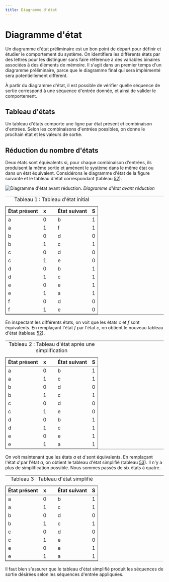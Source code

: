 ```yaml
---
title: Diagramme d'état
---
```


# Diagramme d'état

Un diagramme d'état préliminaire est un bon point de départ pour
définir et étudier le comportement du système. On identifiera les
différents états par des lettres pour les distinguer sans faire
référence à des variables binaires associées à des éléments de
mémoire. Il s'agit dans un premier temps d'un diagramme préliminaire,
parce que le diagramme final qui sera implémenté sera potentiellement
différent.

À partir du diagramme d'état, il est possible de vérifier quelle
séquence de sortie correspond à une séquence d'entrée donnée, et ainsi
de valider le comportement.



## Tableau d'états

Un tableau d'états comporte une ligne par état présent et combinaison
d'entrées. Selon les combinaisons d'entrées possibles, on donne le
prochain état et les valeurs de sortie.


## Réduction du nombre d'états

Deux états sont équivalents si, pour chaque combinaison d'entrées, ils
produisent la même sortie et amènent le système dans le même état ou
dans un état équivalent. Considérons le diagramme d'état de la figure
suivante et le tableau d'état correspondant (tableau 
[52](#org1a30b39)).

![Diagramme d'état avant réduction.]({{site.baseurl}}/img/exemp_simplif_net.svg "Diagramme d'état")
*Diagramme d'état avant réduction*

<table id="org1a30b39" border="2" cellspacing="0" cellpadding="6" rules="groups" frame="hsides">
<caption class="t-above"><span class="table-number">Tableau 1 :</span> Tableau d'état initial</caption>

<colgroup>
<col  class="org-left" />

<col  class="org-right" />

<col  class="org-left" />

<col  class="org-left" />

<col  class="org-right" />
</colgroup>
<thead>
<tr>
<th scope="col" class="org-left">État présent</th>
<th scope="col" class="org-right">x</th>
<th scope="col" class="org-left">&#xa0;</th>
<th scope="col" class="org-left">État suivant</th>
<th scope="col" class="org-right">S</th>
</tr>
</thead>

<tbody>
<tr>
<td class="org-left">a</td>
<td class="org-right">0</td>
<td class="org-left">&#xa0;</td>
<td class="org-left">b</td>
<td class="org-right">1</td>
</tr>


<tr>
<td class="org-left">a</td>
<td class="org-right">1</td>
<td class="org-left">&#xa0;</td>
<td class="org-left">f</td>
<td class="org-right">1</td>
</tr>


<tr>
<td class="org-left">b</td>
<td class="org-right">0</td>
<td class="org-left">&#xa0;</td>
<td class="org-left">d</td>
<td class="org-right">0</td>
</tr>


<tr>
<td class="org-left">b</td>
<td class="org-right">1</td>
<td class="org-left">&#xa0;</td>
<td class="org-left">c</td>
<td class="org-right">1</td>
</tr>


<tr>
<td class="org-left">c</td>
<td class="org-right">0</td>
<td class="org-left">&#xa0;</td>
<td class="org-left">d</td>
<td class="org-right">0</td>
</tr>


<tr>
<td class="org-left">c</td>
<td class="org-right">1</td>
<td class="org-left">&#xa0;</td>
<td class="org-left">e</td>
<td class="org-right">0</td>
</tr>


<tr>
<td class="org-left">d</td>
<td class="org-right">0</td>
<td class="org-left">&#xa0;</td>
<td class="org-left">b</td>
<td class="org-right">1</td>
</tr>


<tr>
<td class="org-left">d</td>
<td class="org-right">1</td>
<td class="org-left">&#xa0;</td>
<td class="org-left">c</td>
<td class="org-right">1</td>
</tr>


<tr>
<td class="org-left">e</td>
<td class="org-right">0</td>
<td class="org-left">&#xa0;</td>
<td class="org-left">e</td>
<td class="org-right">1</td>
</tr>


<tr>
<td class="org-left">e</td>
<td class="org-right">1</td>
<td class="org-left">&#xa0;</td>
<td class="org-left">a</td>
<td class="org-right">1</td>
</tr>


<tr>
<td class="org-left">f</td>
<td class="org-right">0</td>
<td class="org-left">&#xa0;</td>
<td class="org-left">d</td>
<td class="org-right">0</td>
</tr>


<tr>
<td class="org-left">f</td>
<td class="org-right">1</td>
<td class="org-left">&#xa0;</td>
<td class="org-left">e</td>
<td class="org-right">0</td>
</tr>
</tbody>
</table>

En inspectant les différents états, on voit que les états *c* et *f* sont
équivalents. En remplaçant l'état *f* par l'état *c*, on obtient le
nouveau tableau d'état (tableau [52](#org135cabe)).

<table id="org135cabe" border="2" cellspacing="0" cellpadding="6" rules="groups" frame="hsides">
<caption class="t-above"><span class="table-number">Tableau 2 :</span> Tableau d'état après une simplification</caption>

<colgroup>
<col  class="org-left" />

<col  class="org-right" />

<col  class="org-left" />

<col  class="org-left" />

<col  class="org-right" />
</colgroup>
<thead>
<tr>
<th scope="col" class="org-left">État présent</th>
<th scope="col" class="org-right">x</th>
<th scope="col" class="org-left">&#xa0;</th>
<th scope="col" class="org-left">État suivant</th>
<th scope="col" class="org-right">S</th>
</tr>
</thead>

<tbody>
<tr>
<td class="org-left">a</td>
<td class="org-right">0</td>
<td class="org-left">&#xa0;</td>
<td class="org-left">b</td>
<td class="org-right">1</td>
</tr>


<tr>
<td class="org-left">a</td>
<td class="org-right">1</td>
<td class="org-left">&#xa0;</td>
<td class="org-left">c</td>
<td class="org-right">1</td>
</tr>


<tr>
<td class="org-left">b</td>
<td class="org-right">0</td>
<td class="org-left">&#xa0;</td>
<td class="org-left">d</td>
<td class="org-right">0</td>
</tr>


<tr>
<td class="org-left">b</td>
<td class="org-right">1</td>
<td class="org-left">&#xa0;</td>
<td class="org-left">c</td>
<td class="org-right">1</td>
</tr>


<tr>
<td class="org-left">c</td>
<td class="org-right">0</td>
<td class="org-left">&#xa0;</td>
<td class="org-left">d</td>
<td class="org-right">0</td>
</tr>


<tr>
<td class="org-left">c</td>
<td class="org-right">1</td>
<td class="org-left">&#xa0;</td>
<td class="org-left">e</td>
<td class="org-right">0</td>
</tr>


<tr>
<td class="org-left">d</td>
<td class="org-right">0</td>
<td class="org-left">&#xa0;</td>
<td class="org-left">b</td>
<td class="org-right">1</td>
</tr>


<tr>
<td class="org-left">d</td>
<td class="org-right">1</td>
<td class="org-left">&#xa0;</td>
<td class="org-left">c</td>
<td class="org-right">1</td>
</tr>


<tr>
<td class="org-left">e</td>
<td class="org-right">0</td>
<td class="org-left">&#xa0;</td>
<td class="org-left">e</td>
<td class="org-right">1</td>
</tr>


<tr>
<td class="org-left">e</td>
<td class="org-right">1</td>
<td class="org-left">&#xa0;</td>
<td class="org-left">a</td>
<td class="org-right">1</td>
</tr>
</tbody>
</table>

On voit maintenant que les états *a* et *d* sont équivalents. En
remplaçant l'état *d* par l'état *a*, on obtient le tableau d'état
simplifié (tableau [53](#org71ff726)). Il n'y a plus de simplification
possible. Nous sommes passés de six états à quatre.

<table id="org71ff726" border="2" cellspacing="0" cellpadding="6" rules="groups" frame="hsides">
<caption class="t-above"><span class="table-number">Tableau 3 :</span> Tableau d'état simplifié</caption>

<colgroup>
<col  class="org-left" />

<col  class="org-right" />

<col  class="org-left" />

<col  class="org-left" />

<col  class="org-right" />
</colgroup>
<thead>
<tr>
<th scope="col" class="org-left">État présent</th>
<th scope="col" class="org-right">x</th>
<th scope="col" class="org-left">&#xa0;</th>
<th scope="col" class="org-left">État suivant</th>
<th scope="col" class="org-right">S</th>
</tr>
</thead>

<tbody>
<tr>
<td class="org-left">a</td>
<td class="org-right">0</td>
<td class="org-left">&#xa0;</td>
<td class="org-left">b</td>
<td class="org-right">1</td>
</tr>


<tr>
<td class="org-left">a</td>
<td class="org-right">1</td>
<td class="org-left">&#xa0;</td>
<td class="org-left">c</td>
<td class="org-right">1</td>
</tr>


<tr>
<td class="org-left">b</td>
<td class="org-right">0</td>
<td class="org-left">&#xa0;</td>
<td class="org-left">d</td>
<td class="org-right">0</td>
</tr>


<tr>
<td class="org-left">b</td>
<td class="org-right">1</td>
<td class="org-left">&#xa0;</td>
<td class="org-left">c</td>
<td class="org-right">1</td>
</tr>


<tr>
<td class="org-left">c</td>
<td class="org-right">0</td>
<td class="org-left">&#xa0;</td>
<td class="org-left">d</td>
<td class="org-right">0</td>
</tr>


<tr>
<td class="org-left">c</td>
<td class="org-right">1</td>
<td class="org-left">&#xa0;</td>
<td class="org-left">e</td>
<td class="org-right">0</td>
</tr>


<tr>
<td class="org-left">e</td>
<td class="org-right">0</td>
<td class="org-left">&#xa0;</td>
<td class="org-left">e</td>
<td class="org-right">1</td>
</tr>


<tr>
<td class="org-left">e</td>
<td class="org-right">1</td>
<td class="org-left">&#xa0;</td>
<td class="org-left">a</td>
<td class="org-right">1</td>
</tr>
</tbody>
</table>

Il faut bien s'assurer que le tableau d'état simplifié produit les
séquences de sortie désirées selon les séquences d'entrée appliquées.


